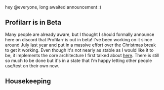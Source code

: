hey @everyone, long awaited announcement :)

## Profilarr is in Beta

Many people are already aware, but I thought I should formally announce here on discord that Profilarr is out in beta! I've been working on it since around July last year and put in a massive effort over the Christmas break to get it working. Even though it's not nearly as stable as I would like it to be, it implements the core architecture I first talked about [here](https://dictionarry.dev/devlog/architecture_overhaul). There is still so much to be done but it's in a state that I'm happy letting other people use/test on their own now. 

## Housekeeping

